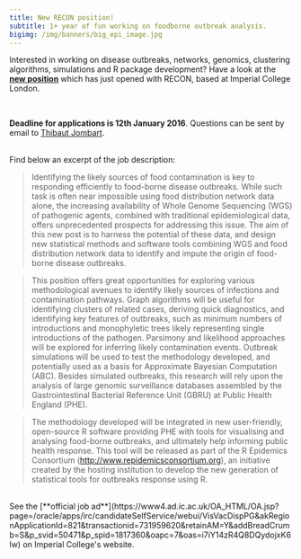 ```yaml
---
title: New RECON position!
subtitle: 1+ year of fun working on foodborne outbreak analysis.
bigimg: /img/banners/big_epi_image.jpg
---
```



Interested in working on disease outbreaks, networks, genomics, clustering algorithms, simulations and R package development? Have a look at the [**new position**](https://www4.ad.ic.ac.uk/OA_HTML/OA.jsp?page=/oracle/apps/irc/candidateSelfService/webui/VisVacDispPG&akRegionApplicationId=821&transactionid=731959620&retainAM=Y&addBreadCrumb=S&p_svid=50471&p_spid=1817360&oapc=7&oas=i7iY14zR4Q8DQydojxK6lw) which has just opened with RECON, based at Imperial College London.

<br>

**Deadline for applications is 12th January 2016**. Questions can be sent by email to <a href="mailto:thibautjombart@gmail.com">Thibaut Jombart</a>.  

<br>
Find below an excerpt of the job description:
	

> Identifying the likely sources of food contamination is key to responding efficiently to food-borne disease outbreaks. While such task is often near impossible using food distribution network data alone, the increasing availability of Whole Genome Sequencing (WGS) of pathogenic agents, combined with traditional epidemiological data, offers unprecedented prospects for addressing this issue. The aim of this new post is to harness the potential of these data, and design new statistical methods and software tools combining WGS and food distribution network data to identify and impute the origin of food-borne disease outbreaks.

> This position offers great opportunities for exploring various methodological avenues to identify likely sources of infections and contamination pathways. Graph algorithms will be useful for identifying clusters of related cases, deriving quick diagnostics, and identifying key features of outbreaks, such as minimum numbers of introductions and monophyletic trees likely representing single introductions of the pathogen. Parsimony and likelihood approaches will be explored for inferring likely contamination events. Outbreak simulations will be used to test the methodology developed, and potentially used as a basis for Approximate Bayesian Computation (ABC). Besides simulated outbreaks, this research will rely upon the analysis of large genomic surveillance databases assembled by the Gastrointestinal Bacterial Reference Unit (GBRU) at Public Health England (PHE).

> The methodology developed will be integrated in new user-friendly, open-source R software providing PHE with tools for visualising and analysing food-borne outbreaks, and ultimately help informing public health response. This tool will be released as part of the R Epidemics Consortium (http://www.repidemicsconsortium.org), an initiative created by the hosting institution to develop the new generation of statistical tools for outbreaks response using R.



<br>
See the [**official job ad**](https://www4.ad.ic.ac.uk/OA_HTML/OA.jsp?page=/oracle/apps/irc/candidateSelfService/webui/VisVacDispPG&akRegionApplicationId=821&transactionid=731959620&retainAM=Y&addBreadCrumb=S&p_svid=50471&p_spid=1817360&oapc=7&oas=i7iY14zR4Q8DQydojxK6lw) on Imperial College's website.
